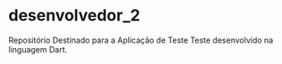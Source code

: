 # desenvolvedor_2
Repositório Destinado para a Aplicação de Teste
Teste desenvolvido na linguagem Dart.
